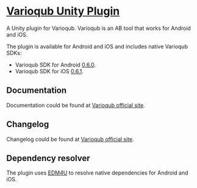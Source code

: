 # [Varioqub Unity Plugin](https://varioqub.ru/)

A Unity plugin for Varioqub. Varioqub is an AB tool that works for Android and iOS.

The plugin is available for Android and iOS and includes native Varioqub SDKs:

- Varioqub SDK for Android [0.6.0](https://yandex.ru/support2/varioqub-app/ru/sdk/changelog).
- Varioqub SDK for iOS [0.6.1](https://yandex.ru/support2/varioqub-app/ru/sdk/changelog).

## Documentation

Documentation could be found at [Varioqub official site](https://yandex.ru/support2/varioqub-app/ru/).

## Changelog

Changelog could be found at [Varioqub official site](https://yandex.ru/support2/varioqub-app/ru/sdk/changelog).

## Dependency resolver

The plugin uses [EDM4U](https://github.com/googlesamples/unity-jar-resolver) to resolve native dependencies for Android and iOS.
